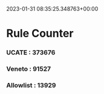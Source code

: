 2023-01-31 08:35:25.348763+00:00
# Rule Counter 
 ### UCATE : 373676

 ### Veneto : 91527

 ### Allowlist : 13929